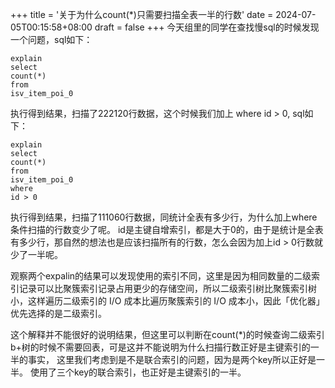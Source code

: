 +++
title = '关于为什么count(*)只需要扫描全表一半的行数'
date = 2024-07-05T00:15:58+08:00
draft = false
+++
今天组里的同学在查找慢sql的时候发现一个问题，sql如下：

    explain
    select
    count(*)
    from
    isv_item_poi_0

执行得到结果，扫描了222120行数据，这个时候我们加上 where id > 0, sql如下：

    explain
    select
    count(*)
    from
    isv_item_poi_0
    where 
    id > 0

执行得到结果，扫描了111060行数据，同统计全表有多少行，为什么加上where条件扫描的行数变少了呢。
id是主键自增索引，都是大于0的，由于是统计是全表有多少行，那自然的想法也是应该扫描所有的行数，怎么会因为加上id > 0行数就少了一半呢。

观察两个expalin的结果可以发现使用的索引不同，这里是因为相同数量的二级索引记录可以比聚簇索引记录占用更少的存储空间，所以二级索引树比聚簇索引树小，这样遍历二级索引的 I/O 成本比遍历聚簇索引的 I/O 成本小，因此「优化器」优先选择的是二级索引。

这个解释并不能很好的说明结果，但这里可以判断在count(*)的时候查询二级索引b+树的时候不需要回表，可是这并不能说明为什么扫描行数正好是主键索引的一半的事实，
这里我们考虑到是不是联合索引的问题，因为是两个key所以正好是一半。
使用了三个key的联合索引，也正好是主键索引的一半。